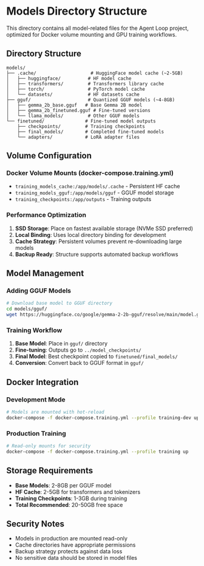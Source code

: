 # Models Directory Structure

This directory contains all model-related files for the Agent Loop project, optimized for Docker volume mounting and GPU training workflows.

## Directory Structure

```
models/
├── .cache/                    # HuggingFace model cache (~2-5GB)
│   ├── huggingface/          # HF model cache
│   ├── transformers/         # Transformers library cache  
│   ├── torch/                # PyTorch model cache
│   └── datasets/             # HF datasets cache
├── gguf/                     # Quantized GGUF models (~4-8GB)
│   ├── gemma_2b_base.gguf   # Base Gemma 2B model
│   ├── gemma_2b_finetuned.gguf # Fine-tuned versions
│   └── llama_models/         # Other GGUF models
└── finetuned/               # Fine-tuned model outputs
    ├── checkpoints/         # Training checkpoints
    ├── final_models/        # Completed fine-tuned models
    └── adapters/            # LoRA adapter files
```

## Volume Configuration

### Docker Volume Mounts (docker-compose.training.yml)

- `training_models_cache:/app/models/.cache` - Persistent HF cache
- `training_models_gguf:/app/models/gguf` - GGUF model storage  
- `training_checkpoints:/app/outputs` - Training outputs

### Performance Optimization

1. **SSD Storage**: Place on fastest available storage (NVMe SSD preferred)
2. **Local Binding**: Uses local directory binding for development
3. **Cache Strategy**: Persistent volumes prevent re-downloading large models
4. **Backup Ready**: Structure supports automated backup workflows

## Model Management

### Adding GGUF Models

```bash
# Download base model to GGUF directory
cd models/gguf/
wget https://huggingface.co/google/gemma-2-2b-gguf/resolve/main/model.gguf -O gemma_2b_base.gguf
```

### Training Workflow

1. **Base Model**: Place in `gguf/` directory
2. **Fine-tuning**: Outputs go to `../model_checkpoints/`
3. **Final Model**: Best checkpoint copied to `finetuned/final_models/`
4. **Conversion**: Convert back to GGUF format in `gguf/`

## Docker Integration

### Development Mode
```bash
# Models are mounted with hot-reload
docker-compose -f docker-compose.training.yml --profile training-dev up
```

### Production Training
```bash
# Read-only mounts for security
docker-compose -f docker-compose.training.yml --profile training up
```

## Storage Requirements

- **Base Models**: 2-8GB per GGUF model
- **HF Cache**: 2-5GB for transformers and tokenizers
- **Training Checkpoints**: 1-3GB during training
- **Total Recommended**: 20-50GB free space

## Security Notes

- Models in production are mounted read-only
- Cache directories have appropriate permissions  
- Backup strategy protects against data loss
- No sensitive data should be stored in model files